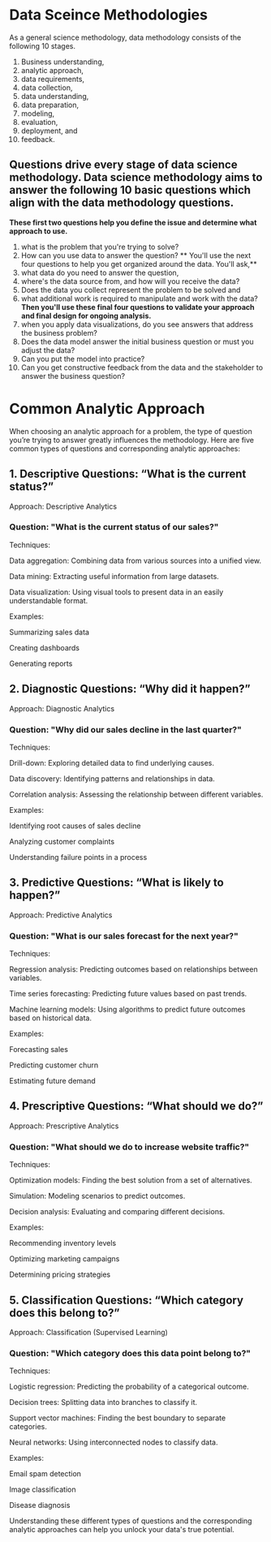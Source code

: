 # Data Sceince Methodologies

As a general science methodology, data methodology consists of the following 10 stages. 
1. Business understanding,
2. analytic approach,
3. data requirements,
4. data collection,
5. data understanding,
6. data preparation,
7. modeling,
8. evaluation,
9. deployment, and
10. feedback.


## Questions drive every stage of data science methodology. Data science methodology aims to answer the following 10 basic questions which align with the data methodology questions. 
  **These first two questions help you define the issue and determine what approach to use.**
1. what is the problem that you're trying to solve?
2. How can you use data to answer the question?
   ** You'll use the next four questions to help you get organized around the data. You'll ask,**
3. what data do you need to answer the question,
4. where's the data source from, and how will you receive the data?
5. Does the data you collect represent the problem to be solved and
6. what additional work is required to manipulate and work with the data?
   **Then you'll use these final four questions to validate your approach and final design for ongoing analysis.**
7. when you apply data visualizations, do you see answers that address the business problem?
8. Does the data model answer the initial business question or must you adjust the data?
9. Can you put the model into practice?
10. Can you get constructive feedback from the data and the stakeholder to answer the business question?

# Common Analytic Approach 

When choosing an analytic approach for a problem, the type of question you’re trying to answer greatly influences the methodology. Here are five common types of questions and corresponding analytic approaches:

## 1. Descriptive Questions: “What is the current status?”
Approach: Descriptive Analytics

### Question:  "What is the current status of our sales?"  

Techniques:

Data aggregation: Combining data from various sources into a unified view.

Data mining: Extracting useful information from large datasets.

Data visualization: Using visual tools to present data in an easily understandable format.

Examples:

Summarizing sales data

Creating dashboards

Generating reports


## 2. Diagnostic Questions: “Why did it happen?”
Approach: Diagnostic Analytics

### Question: "Why did our sales decline in the last quarter?"  

Techniques:

Drill-down: Exploring detailed data to find underlying causes.

Data discovery: Identifying patterns and relationships in data.

Correlation analysis: Assessing the relationship between different variables.

Examples:

Identifying root causes of sales decline

Analyzing customer complaints

Understanding failure points in a process


## 3. Predictive Questions: “What is likely to happen?”
Approach: Predictive Analytics

### Question: "What is our sales forecast for the next year?"  

Techniques:

Regression analysis: Predicting outcomes based on relationships between variables.

Time series forecasting: Predicting future values based on past trends.

Machine learning models: Using algorithms to predict future outcomes based on historical data.

Examples:

Forecasting sales

Predicting customer churn

Estimating future demand


## 4. Prescriptive Questions: “What should we do?”
Approach: Prescriptive Analytics

### Question: "What should we do to increase website traffic?"  

Techniques:

Optimization models: Finding the best solution from a set of alternatives.

Simulation: Modeling scenarios to predict outcomes.

Decision analysis: Evaluating and comparing different decisions.

Examples:

Recommending inventory levels

Optimizing marketing campaigns

Determining pricing strategies


## 5. Classification Questions: “Which category does this belong to?”
Approach: Classification (Supervised Learning)

### Question: "Which category does this data point belong to?"   

Techniques:

Logistic regression: Predicting the probability of a categorical outcome.

Decision trees: Splitting data into branches to classify it.

Support vector machines: Finding the best boundary to separate categories.

Neural networks: Using interconnected nodes to classify data.

Examples:

Email spam detection

Image classification

Disease diagnosis


Understanding these different types of questions and the corresponding analytic approaches can help you unlock your data's true potential.
